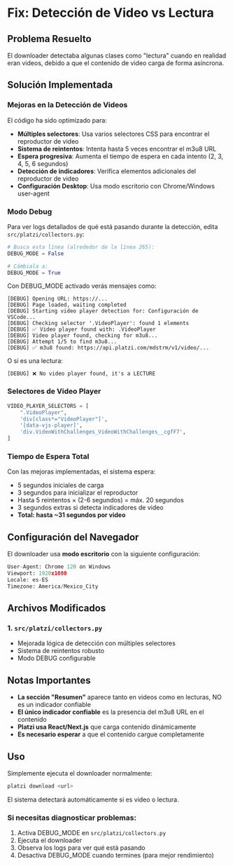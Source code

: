 # Fix: Detección de Video vs Lectura

## Problema Resuelto
El downloader detectaba algunas clases como "lectura" cuando en realidad eran videos, debido a que el contenido de video carga de forma asíncrona.

## Solución Implementada

### Mejoras en la Detección de Videos
El código ha sido optimizado para:
- **Múltiples selectores**: Usa varios selectores CSS para encontrar el reproductor de video
- **Sistema de reintentos**: Intenta hasta 5 veces encontrar el m3u8 URL
- **Espera progresiva**: Aumenta el tiempo de espera en cada intento (2, 3, 4, 5, 6 segundos)
- **Detección de indicadores**: Verifica elementos adicionales del reproductor de video
- **Configuración Desktop**: Usa modo escritorio con Chrome/Windows user-agent

### Modo Debug

Para ver logs detallados de qué está pasando durante la detección, edita `src/platzi/collectors.py`:

```python
# Busca esta línea (alrededor de la línea 265):
DEBUG_MODE = False

# Cámbiala a:
DEBUG_MODE = True
```

Con DEBUG_MODE activado verás mensajes como:
```
[DEBUG] Opening URL: https://...
[DEBUG] Page loaded, waiting completed
[DEBUG] Starting video player detection for: Configuración de VSCode...
[DEBUG] Checking selector '.VideoPlayer': found 1 elements
[DEBUG] ✅ Video player found with: .VideoPlayer
[DEBUG] Video player found, checking for m3u8...
[DEBUG] Attempt 1/5 to find m3u8...
[DEBUG] ✅ m3u8 found: https://api.platzi.com/mdstrm/v1/video/...
```

O si es una lectura:
```
[DEBUG] ❌ No video player found, it's a LECTURE
```

### Selectores de Video Player
```python
VIDEO_PLAYER_SELECTORS = [
    ".VideoPlayer",
    'div[class*="VideoPlayer"]',
    '[data-vjs-player]',
    'div.VideoWithChallenges_VideoWithChallenges__cgfF7',
]
```

### Tiempo de Espera Total
Con las mejoras implementadas, el sistema espera:
- 5 segundos iniciales de carga
- 3 segundos para inicializar el reproductor
- Hasta 5 reintentos × (2-6 segundos) = máx. 20 segundos
- 3 segundos extras si detecta indicadores de video
- **Total: hasta ~31 segundos por video**

## Configuración del Navegador

El downloader usa **modo escritorio** con la siguiente configuración:

```python
User-Agent: Chrome 120 on Windows
Viewport: 1920x1080
Locale: es-ES
Timezone: America/Mexico_City
```

## Archivos Modificados

### 1. `src/platzi/collectors.py`
- Mejorada lógica de detección con múltiples selectores
- Sistema de reintentos robusto
- Modo DEBUG configurable

## Notas Importantes

- **La sección "Resumen"** aparece tanto en videos como en lecturas, NO es un indicador confiable
- **El único indicador confiable** es la presencia del m3u8 URL en el contenido
- **Platzi usa React/Next.js** que carga contenido dinámicamente
- **Es necesario esperar** a que el contenido cargue completamente

## Uso

Simplemente ejecuta el downloader normalmente:

```powershell
platzi download <url>
```

El sistema detectará automáticamente si es video o lectura.

### Si necesitas diagnosticar problemas:

1. Activa DEBUG_MODE en `src/platzi/collectors.py`
2. Ejecuta el downloader
3. Observa los logs para ver qué está pasando
4. Desactiva DEBUG_MODE cuando termines (para mejor rendimiento)
